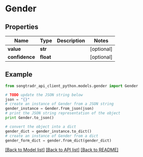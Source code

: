 # Gender


## Properties

Name | Type | Description | Notes
------------ | ------------- | ------------- | -------------
**value** | **str** |  | [optional] 
**confidence** | **float** |  | [optional] 

## Example

```python
from songtradr_api_client_python.models.gender import Gender

# TODO update the JSON string below
json = "{}"
# create an instance of Gender from a JSON string
gender_instance = Gender.from_json(json)
# print the JSON string representation of the object
print Gender.to_json()

# convert the object into a dict
gender_dict = gender_instance.to_dict()
# create an instance of Gender from a dict
gender_form_dict = gender.from_dict(gender_dict)
```
[[Back to Model list]](../README.md#documentation-for-models) [[Back to API list]](../README.md#documentation-for-api-endpoints) [[Back to README]](../README.md)


